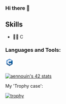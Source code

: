 ### Hi there 👋

## Skills
- 👨‍💻 C

### Languages and Tools:

<img align="left" alt="C (Programming language)" width="26px" src="https://raw.githubusercontent.com/github/explore/80688e429a7d4ef2fca1e82350fe8e3517d3494d/topics/c/c.png" />


<br />
<br />


[![aennouin's 42 stats](https://badge42.vercel.app/api/v2/cl1lp3im7011809l5ed434igg/stats?cursusId=21&coalitionId=78)](https://github.com/JaeSeoKim/badge42)

My 'Trophy case':

[![trophy](https://github-profile-trophy.vercel.app/?username=aennouin&theme=onedark)](https://github.com/ryo-ma/github-profile-trophy)


